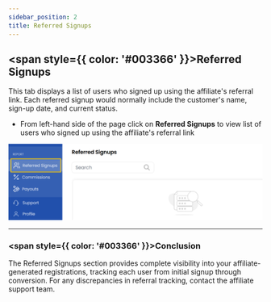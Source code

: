 ```yaml
---
sidebar_position: 2
title: Referred Signups
---
```


## <span style={{ color: '#003366' }}>Referred Signups</span>

This tab displays a list of users who signed up using the affiliate's referral link. Each referred signup would normally include the customer's name, sign-up date, and current status.

- From left-hand side of the page click on **Referred Signups** to view list of users who signed up using the affiliate's referral link  

![Referred Signups](images/ref_signups.png)

----------

### <span style={{ color: '#003366' }}>Conclusion</span>
The Referred Signups section provides complete visibility into your affiliate-generated registrations, tracking each user from initial signup through conversion. For any discrepancies in referral tracking, contact the affiliate support team.